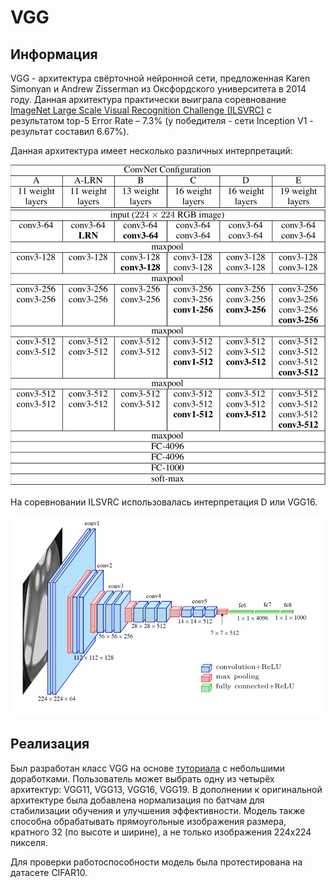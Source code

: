 # VGG
## Информация

VGG - архитектура свёрточной нейронной сети, предложенная Karen Simonyan и Andrew Zisserman из Оксфордского университета в 2014 году. Данная архитектура практически выиграла
соревнование [ImageNet Large Scale Visual Recognition Challenge (ILSVRC)](https://image-net.org/challenges/LSVRC/2014/index.php) с результатом top-5 Error Rate – 7.3% (у
победителя - сети Inception V1 - результат составил 6.67%).

Данная архитектура имеет несколько различных интерпретаций:

![Конфигурации VGG](https://github.com/Mark-Sherman-SE/machine-learning-projects/blob/master/docs/images/VGG%20configurations.png)

На соревновании ILSVRC использовалась интерпретация D или VGG16.

![Структура VGG16](https://github.com/Mark-Sherman-SE/machine-learning-projects/blob/master/docs/images/VGG16.png)

## Реализация

Был разработан класс VGG на основе [туториала](https://jaketae.github.io/study/pytorch-vgg/) с небольшими доработками. Пользователь может выбрать одну из четырёх архитектур: VGG11, VGG13, 
VGG16, VGG19. В дополнении к оригинальной архитектуре была добавлена нормализация по батчам для стабилизации обучения и улучшения эффективности. Модель также способна обрабатывать 
прямоугольные изображения размера, кратного 32 (по высоте и ширине), а не только изображения 224x224 пикселя.

Для проверки работоспособности модель была протестирована на датасете CIFAR10.
